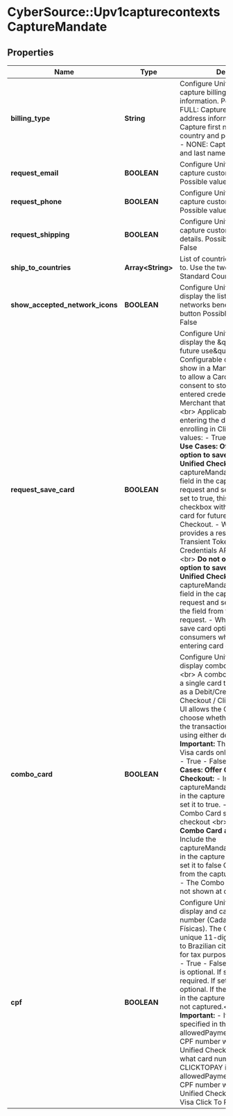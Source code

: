 # CyberSource::Upv1capturecontextsCaptureMandate

## Properties
Name | Type | Description | Notes
------------ | ------------- | ------------- | -------------
**billing_type** | **String** | Configure Unified Checkout to capture billing address information.  Possible values: - FULL: Capture complete billing address information. - PARTIAL: Capture first name, last name, country and postal/zip code only. - NONE: Capture only first name and last name.  | [optional] 
**request_email** | **BOOLEAN** | Configure Unified Checkout to capture customer email address.  Possible values:  - True  - False  | [optional] 
**request_phone** | **BOOLEAN** | Configure Unified Checkout to capture customer phone number.  Possible values: - True - False  | [optional] 
**request_shipping** | **BOOLEAN** | Configure Unified Checkout to capture customer shipping details.  Possible values: - True - False  | [optional] 
**ship_to_countries** | **Array&lt;String&gt;** | List of countries available to ship to.   Use the two-character ISO Standard Country Codes.  | [optional] 
**show_accepted_network_icons** | **BOOLEAN** | Configure Unified Checkout to display the list of accepted card networks beneath the payment button  Possible values: - True - False  | [optional] 
**request_save_card** | **BOOLEAN** | Configure Unified Checkout to display the \&quot;Save card for future use\&quot; checkbox.&lt;br&gt;  Configurable check box that will show in a Manual card entry flow to allow a Cardholder to give consent to store their manually entered credential with the Merchant that they are paying.&lt;br&gt;  Applicable when manually entering the details and not enrolling in Click to Pay.  Possible values:  - True   - False&lt;br&gt;&lt;br&gt;  **Use Cases:**  **Offer consumers option to save their card in Unified Checkout:**  - Include the captureMandate.requestSaveCard field in the capture context request and set it to true. - When set to true, this will show a checkbox with the message &#39;Save card for future use&#39; in Unified Checkout. - When selected this provides a response in both the Transient Token and Get Credentials API response.&lt;br&gt;&lt;br&gt;  **Do not offer consumers the option to save their card in Unified Checkout:**  - Include the captureMandate.requestSaveCard field in the capture context request and set it to false OR omit the field from the capture context request. - When set to false, the save card option is not shown to consumers when manually entering card details.  | [optional] 
**combo_card** | **BOOLEAN** | Configure Unified Checkout to display combo card at checkout.&lt;br&gt;  A combo debit/credit card is a single card that functions both as a Debit/Credit card.  Unified Checkout / Click to Pay Drop-in UI allows the Cardholder to choose whether they would like the transaction to be paid for using either debit or credit card. **Important:** This is applicable to Visa cards only.  Possible values: - True  - False&lt;br&gt;&lt;br&gt;  **Use Cases:**  **Offer Combo Card at Checkout:**  - Include the captureMandate.comboCard field in the capture context request and set it to true. - When set to true, Combo Card selection is shown at checkout &lt;br&gt;&lt;br&gt;  **Do not offer Combo Card at Checkout:**  - Include the captureMandate.comboCard field in the capture context request and set it to false OR omit the field from the capture context request. - The Combo Card selection is not shown at checkout.  | [optional] 
**cpf** | **BOOLEAN** | Configure Unified Checkout to display and capture the CPF number (Cadastro de Pessoas Físicas).  The CPF number is a unique 11-digit identifier issued to Brazilian citizens and residents for tax purposes.  Possible values: - True - False&lt;br&gt;&lt;br&gt;  This field is optional.   If set to true the field is required. If set to false the field is optional. If the field is not included in the capture context then it is not captured.&lt;br&gt;&lt;br&gt;  **Important:**  - If PANENTRY is specified in the allowedPaymentTypes field, the CPF number will be displayed in Unified Checkout regardless of what card number is entered.  - If CLICKTOPAY is specified in the allowedPaymentTypes field, the CPF number will be displayed in Unified Checkout only when a Visa Click To Pay card is entered.  | [optional] 


